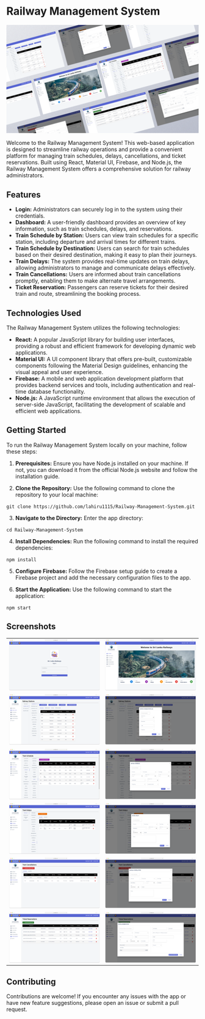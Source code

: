 # Railway Management System

![Cover Photo](public/static/screenshots/Header.png)

Welcome to the Railway Management System! This web-based application is designed to streamline railway operations and provide a convenient platform for managing train schedules, delays, cancellations, and ticket reservations. Built using React, Material UI, Firebase, and Node.js, the Railway Management System offers a comprehensive solution for railway administrators.

## Features

- **Login:** Administrators can securely log in to the system using their credentials.
- **Dashboard:** A user-friendly dashboard provides an overview of key information, such as train schedules, delays, and reservations.
- **Train Schedule by Station:** Users can view train schedules for a specific station, including departure and arrival times for different trains.
- **Train Schedule by Destination:** Users can search for train schedules based on their desired destination, making it easy to plan their journeys.
- **Train Delays:** The system provides real-time updates on train delays, allowing administrators to manage and communicate delays effectively.
- **Train Cancellations:** Users are informed about train cancellations promptly, enabling them to make alternate travel arrangements.
- **Ticket Reservation:** Passengers can reserve tickets for their desired train and route, streamlining the booking process.

## Technologies Used

The Railway Management System utilizes the following technologies:

- **React:** A popular JavaScript library for building user interfaces, providing a robust and efficient framework for developing dynamic web applications.
- **Material UI:** A UI component library that offers pre-built, customizable components following the Material Design guidelines, enhancing the visual appeal and user experience.
- **Firebase:** A mobile and web application development platform that provides backend services and tools, including authentication and real-time database functionality.
- **Node.js:** A JavaScript runtime environment that allows the execution of server-side JavaScript, facilitating the development of scalable and efficient web applications.

## Getting Started

To run the Railway Management System locally on your machine, follow these steps:

1. **Prerequisites:** Ensure you have Node.js installed on your machine. If not, you can download it from the official Node.js website and follow the installation guide.

2. **Clone the Repository:** Use the following command to clone the repository to your local machine:
```
git clone https://github.com/lahiru1115/Railway-Management-System.git
```

3. **Navigate to the Directory:** Enter the app directory:
```
cd Railway-Management-System
```

4. **Install Dependencies:** Run the following command to install the required dependencies:
```
npm install
```

5. **Configure Firebase:** Follow the Firebase setup guide to create a Firebase project and add the necessary configuration files to the app.

6. **Start the Application:** Use the following command to start the application:
```
npm start
```

## Screenshots

<table>
  <tr>
    <td>
      <img src="public/static/screenshots/Screenshot-1.png" alt="Screenshot 1">
    </td>
    <td>
      <img src="public/static/screenshots/Screenshot-2.png" alt="Screenshot 2">
    </td>
  </tr>
  <tr>
    <td>
      <img src="public/static/screenshots/Screenshot-3.png" alt="Screenshot 3">
    </td>
    <td>
      <img src="public/static/screenshots/Screenshot-4.png" alt="Screenshot 4">
    </td>
  </tr>
  <tr>
    <td>
      <img src="public/static/screenshots/Screenshot-5.png" alt="Screenshot 5">
    </td>
    <td>
      <img src="public/static/screenshots/Screenshot-6.png" alt="Screenshot 6">
    </td>
  </tr>
  <tr>
    <td>
      <img src="public/static/screenshots/Screenshot-7.png" alt="Screenshot 7">
    </td>
    <td>
      <img src="public/static/screenshots/Screenshot-8.png" alt="Screenshot 8">
    </td>
  </tr>
  <tr>
    <td>
      <img src="public/static/screenshots/Screenshot-9.png" alt="Screenshot 9">
    </td>
    <td>
      <img src="public/static/screenshots/Screenshot-10.png" alt="Screenshot 10">
    </td>
  </tr>
  <tr>
    <td>
      <img src="public/static/screenshots/Screenshot-11.png" alt="Screenshot 11">
    </td>
    <td>
      <img src="public/static/screenshots/Screenshot-12.png" alt="Screenshot 12">
    </td>
  </tr>
</table>

## Contributing

Contributions are welcome! If you encounter any issues with the app or have new feature suggestions, please open an issue or submit a pull request.
